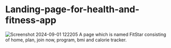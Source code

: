 # Landing-page-for-health-and-fitness-app
![Screenshot 2024-09-01 122205](https://github.com/user-attachments/assets/8c80c141-6118-4c84-9a17-1c5e80778cd3)
A page which is named FitStar consisting of home, plan, join now, program, bmi and calorie tracker.
